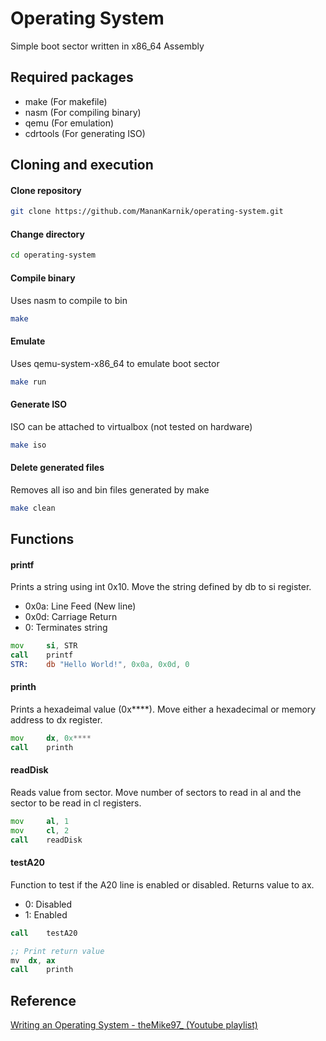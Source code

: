 
# Operating System
Simple boot sector written in x86\_64 Assembly

## Required packages
- make (For makefile)
- nasm (For compiling binary)
- qemu (For emulation)
- cdrtools (For generating ISO)

## Cloning and execution
#### Clone repository
```sh
git clone https://github.com/MananKarnik/operating-system.git
```

#### Change directory
```sh
cd operating-system
```

#### Compile binary
Uses nasm to compile to bin
```sh
make
```

#### Emulate
Uses qemu-system-x86\_64 to emulate boot sector
```sh
make run
```

#### Generate ISO
ISO can be attached to virtualbox (not tested on hardware)
```sh
make iso
```

#### Delete generated files
Removes all iso and bin files generated by make
```sh
make clean
```

## Functions
#### printf
Prints a string using int 0x10. Move the string defined by db to si register.
- 0x0a:	Line Feed (New line)
- 0x0d:	Carriage Return
- 0:	Terminates string
```asm
mov     si, STR
call    printf
STR:	db "Hello World!", 0x0a, 0x0d, 0
```

#### printh
Prints a hexadeimal value (0x****). Move either a hexadecimal or memory address to dx register.
```asm
mov     dx, 0x****
call    printh
```

#### readDisk
Reads value from sector. Move number of sectors to read in al and the sector to be read in cl registers.
```asm
mov     al, 1
mov     cl, 2
call    readDisk
```

#### testA20
Function to test if the A20 line is enabled or disabled. Returns value to ax.
- 0: Disabled
- 1: Enabled
```asm
call	testA20

;; Print return value
mv	dx, ax
call	printh
```
## Reference
[Writing an Operating System - theMike97_ (Youtube playlist)](https://www.youtube.com/playlist?list=PLmlvkUN3-1MNKwINqdCDtTdNDjfBmWcZA)
